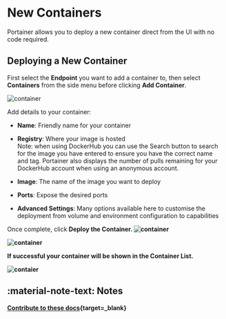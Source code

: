 # New Containers

Portainer allows you to deploy a new container direct from the UI with no code required. 

## Deploying a New Container


First select the <b>Endpoint</b> you want to add a container to, then select <b>Containers</b> from the side menu before clicking <b>Add Container</b>.

![container](assets/create_1.png)

Add details to your container:

* <b>Name</b>: Friendly name for your container

* <b>Registry</b>: Where your image is hosted  
  Note: when using DockerHub you can use the Search button to search for the image you have entered to ensure you have the correct name and tag. Portainer also displays the number of pulls remaining for your DockerHub account when using an anonymous account.

* <b>Image</b>: The name of the image you want to deploy

* <b>Ports</b>: Expose the desired ports

* <b>Advanced Settings</b>: Many options available here to customise the deployment from volume and environment configuration to capabilities

Once complete, click <b>Deploy the Container<b/>. 
![container](assets/create_2.png)

![container](assets/create_3.png)


If successful your container will be shown in the Container List. 

![contaier](assets/create_4.png)

## :material-note-text: Notes

[Contribute to these docs](https://github.com/portainer/portainer-docs/blob/master/contributing.md){target=_blank}